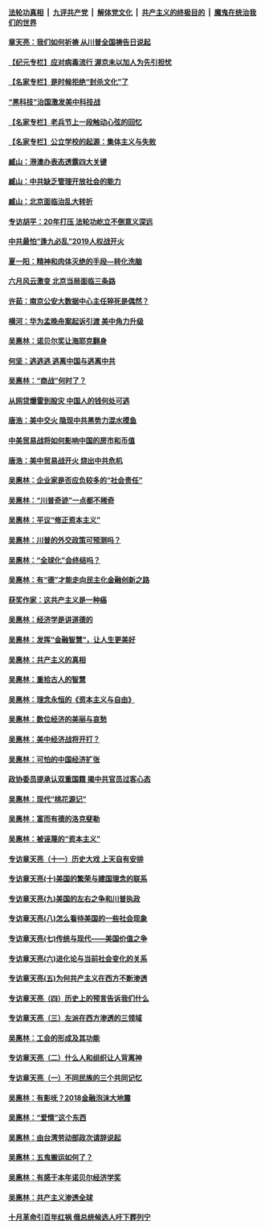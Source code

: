 ####  [法轮功真相](../../../../basic/blob/master/README.md?t=04081430) &nbsp;|&nbsp; [九评共产党](../../../../9ping.md/blob/master/README.md?t=04081430) &nbsp;|&nbsp; [解体党文化](../../../../jtdwh.md/blob/master/README.md?t=04081430)  &nbsp;|&nbsp; [共产主义的终极目的](../../../../gczydzjmd.md/blob/master/README.md?t=04081430) &nbsp;|&nbsp; [魔鬼在统治我们的世界](../../../../mgztzwmdsj.md/blob/master/README.md?t=04081430) 

#### [章天亮：我们如何祈祷 从川普全国祷告日说起](../pages/nsc423/n11944627.md?t=04081430) 

#### [【纪元专栏】应对病毒流行 渥京未以加人为先引担忧](../pages/nsc423/n11875714.md?t=04081430) 

#### [【名家专栏】是时候拒绝“封杀文化”了](../pages/nsc423/n11814093.md?t=04081430) 

#### [“黑科技”治国激发美中科技战](../pages/nsc423/n11638056.md?t=04081430) 

#### [【名家专栏】老兵节上一段触动心弦的回忆](../pages/nsc423/n11646016.md?t=04081430) 

#### [【名家专栏】公立学校的起源：集体主义与失败](../pages/nsc423/n11601833.md?t=04081430) 

#### [臧山：港澳办表态透露四大关键](../pages/nsc423/n11421628.md?t=04081430) 

#### [臧山：中共缺乏管理开放社会的能力](../pages/nsc423/n11407457.md?t=04081430) 

#### [臧山：北京面临治乱大转折](../pages/nsc423/n11406895.md?t=04081430) 

#### [专访胡平：20年打压 法轮功屹立不倒意义深远](../pages/nsc423/n11398800.md?t=04081430) 

#### [中共最怕“逢九必乱”2019人权战开火](../pages/nsc423/n11385248.md?t=04081430) 

#### [夏一阳：精神和肉体灭绝的手段—转化洗脑](../pages/nsc423/n11368250.md?t=04081430) 

#### [六月风云激变 北京当局面临三条路](../pages/nsc423/n11313668.md?t=04081430) 

#### [许茹：南京公安大数据中心主任猝死是偶然？](../pages/nsc423/n11064744.md?t=04081430) 

#### [横河：华为孟晚舟案起诉引渡 美中角力升级](../pages/nsc423/n11027230.md?t=04081430) 

#### [吴惠林：诺贝尔奖让海耶克翻身](../pages/nsc423/n10890049.md?t=04081430) 

#### [何坚：逃逃逃 逃离中国与逃离中共](../pages/nsc423/n10592891.md?t=04081430) 

#### [吴惠林：“商战”何时了？](../pages/nsc423/n10573558.md?t=04081430) 

#### [从网贷爆雷到股灾 中国人的钱何处可逃](../pages/nsc423/n10572800.md?t=04081430) 

#### [唐浩：美中交火 隐现中共黑势力混水摸鱼](../pages/nsc423/n10544040.md?t=04081430) 

#### [中美贸易战将如何影响中国的房市和币值](../pages/nsc423/n10543697.md?t=04081430) 

#### [唐浩：美中贸易战开火 烧出中共危机](../pages/nsc423/n10540126.md?t=04081430) 

#### [吴惠林：企业家是否应负较多的“社会责任”](../pages/nsc423/n10535022.md?t=04081430) 

#### [吴惠林：“川普奇迹”一点都不稀奇](../pages/nsc423/n10512808.md?t=04081430) 

#### [吴惠林：平议“修正资本主义”](../pages/nsc423/n10495724.md?t=04081430) 

#### [吴惠林：川普的外交政策可预测吗？](../pages/nsc423/n10462387.md?t=04081430) 

#### [吴惠林：“全球化”会终结吗？](../pages/nsc423/n10452838.md?t=04081430) 

#### [吴惠林：有“德”才能走向民主化金融创新之路](../pages/nsc423/n10432292.md?t=04081430) 

#### [获奖作家：这共产主义是一种癌](../pages/nsc423/n10431541.md?t=04081430) 

#### [吴惠林：经济学是讲道德的](../pages/nsc423/n10398014.md?t=04081430) 

#### [吴惠林：发挥“金融智慧”，让人生更美好](../pages/nsc423/n10375019.md?t=04081430) 

#### [吴惠林：共产主义的真相](../pages/nsc423/n10351394.md?t=04081430) 

#### [吴惠林：重拾古人的智慧](../pages/nsc423/n10337691.md?t=04081430) 

#### [吴惠林：理念永恒的《资本主义与自由》](../pages/nsc423/n10316274.md?t=04081430) 

#### [吴惠林：数位经济的美丽与哀愁](../pages/nsc423/n10292946.md?t=04081430) 

#### [吴惠林：美中经济战将开打？](../pages/nsc423/n10258825.md?t=04081430) 

#### [吴惠林：可怕的中国经济扩张](../pages/nsc423/n10219147.md?t=04081430) 

#### [政协委员提承认双重国籍 揭中共官员过客心态](../pages/nsc423/n10208809.md?t=04081430) 

#### [吴惠林：现代“桃花源记”](../pages/nsc423/n10185234.md?t=04081430) 

#### [吴惠林：富而有德的洛克斐勒](../pages/nsc423/n10142264.md?t=04081430) 

#### [吴惠林：被诬蔑的“资本主义”](../pages/nsc423/n10124816.md?t=04081430) 

#### [专访章天亮（十一）历史大戏 上天自有安排](../pages/nsc423/n10094905.md?t=04081430) 

#### [专访章天亮(十)美国的繁荣与建国理念的联系](../pages/nsc423/n10094899.md?t=04081430) 

#### [专访章天亮(九)美国的左右之争和川普执政](../pages/nsc423/n10094889.md?t=04081430) 

#### [专访章天亮(八)怎么看待美国的一些社会现象](../pages/nsc423/n10094857.md?t=04081430) 

#### [专访章天亮(七)传统与现代——美国价值之争](../pages/nsc423/n10093140.md?t=04081430) 

#### [专访章天亮(六)进化论与当前社会变化的关系](../pages/nsc423/n10092036.md?t=04081430) 

#### [专访章天亮(五)为何共产主义在西方不断渗透](../pages/nsc423/n10083620.md?t=04081430) 

#### [专访章天亮（四）历史上的预言告诉我们什么](../pages/nsc423/n10083606.md?t=04081430) 

#### [专访章天亮（三）左派在西方渗透的三领域](../pages/nsc423/n10081115.md?t=04081430) 

#### [吴惠林：工会的形成及其功能](../pages/nsc423/n10080633.md?t=04081430) 

#### [专访章天亮（二）什么人和组织让人背离神](../pages/nsc423/n10076637.md?t=04081430) 

#### [专访章天亮（一）不同民族的三个共同记忆](../pages/nsc423/n10074188.md?t=04081430) 

#### [吴惠林：有影呒？2018金融泡沫大地震](../pages/nsc423/n10040534.md?t=04081430) 

#### [吴惠林：“爱情”这个东西](../pages/nsc423/n10019423.md?t=04081430) 

#### [吴惠林：由台湾劳动部政次请辞说起](../pages/nsc423/n9979679.md?t=04081430) 

#### [吴惠林：五鬼搬运如何了？](../pages/nsc423/n9925338.md?t=04081430) 

#### [吴惠林：有感于本年诺贝尔经济学奖](../pages/nsc423/n9871883.md?t=04081430) 

#### [吴惠林：共产主义渗透全球](../pages/nsc423/n9812748.md?t=04081430) 

#### [十月革命引百年红祸 俄总统候选人吁下葬列宁](../pages/nsc423/n9810182.md?t=04081430) 

